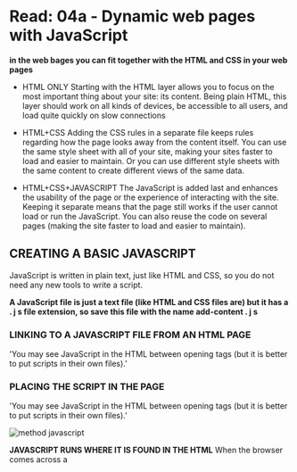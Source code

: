 
# Read: 04a - Dynamic web pages with JavaScript
**in the web bages you can  fit together with the
HTML and CSS in your web pages**

- HTML ONLY
Starting with the HTML layer
allows you to focus on the most
important thing about your site:
its content.
Being plain HTML, this layer
should work on all kinds of
devices, be accessible to all
users, and load quite quickly on
slow connections

- HTML+CSS
Adding the CSS rules in a
separate file keeps rules
regarding how the page looks
away from the content itself.
You can use the same style sheet
with all of your site, making your
sites faster to load and easier
to maintain. Or you can use
different style sheets with the
same content to create different
views of the same data. 

- HTML+CSS+JAVASCRIPT
The JavaScript is added last
and enhances the usability of
the page or the experience of
interacting with the site.
Keeping it separate means
that the page still works if the
user cannot load or run the
JavaScript. You can also reuse
the code on several pages
(making the site faster to load
and easier to maintain).

## CREATING A BASIC JAVASCRIPT
JavaScript is written in plain text, just like HTML and CSS, so you do not
need any new tools to write a script. 

**A JavaScript file is just a text file (like HTML and CSS files are) but it has a . j s file extension, so save this file with the name add-content . j s**

### LINKING TO A JAVASCRIPT FILE FROM AN HTML PAGE

'You may see JavaScript in the HTML between
opening <script> and closing </script> tags
(but it is better to put scripts in their own files).'

### PLACING THE SCRIPT IN THE PAGE
'You may see JavaScript in the HTML between
opening <script> and closing </script> tags
(but it is better to put scripts in their own files).'

![method javascript](https://dmitripavlutin.com/static/d0597f7819971bf2b124b653b673eb29/65311/cover-2.webp)

**JAVASCRIPT RUNS WHERE IT IS FOUND IN THE HTML**
When the browser comes across a <script> element, it stops to
load the script and then checks to see if it needs to do anything.

#### how i do i rite for web pages?

- It is best to keep JavaScript code in its own 'JavaScript'
file.

- 'The HTML' <script> element is used 'in HTML' pages
to tell the browser to load the 'JavaScript' file (rather like
the <link> element can be used to load a' CSS' file).

- 'If' you view the source code 'of' the page 'in' the browser,
the 'JavaScript' will not have changed the' HTML,'
because the script works 'with' the model 'of' the web
page that the browser has created.

### basic javascript instraction.

'A script is a series of instructions that a computer can follow one-by-one
'Each individual instruction or step is known as a statement.
'Statements should end with a semicolon'

**'JAVASCRIPT IS CASE SENSITIVE'
'JavaScript is case sensitive so hourNow means
'something different to HourNow or HOURNOW'**'

### WHAT IS A VARIABLE? 
A script will have to temporarily
store the bits of information it
needs to do its job. It can store this
data in variables.

1. Remember the value for width
2. Remember the value for height
3. Multiply width by height to get the area
4. Return the result to the user